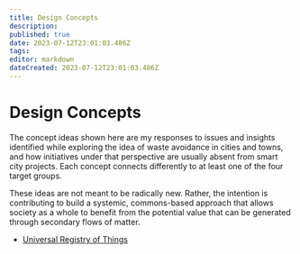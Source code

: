 ```yaml
---
title: Design Concepts
description: 
published: true
date: 2023-07-12T23:01:03.486Z
tags: 
editor: markdown
dateCreated: 2023-07-12T23:01:03.486Z
---
```


# Design Concepts

The concept ideas shown here are my responses to issues and insights identified while exploring the idea of waste avoidance in cities and towns, and how initiatives under that perspective are usually absent from smart city projects. Each concept connects differently to at least one of the four target groups.

These ideas are not meant to be radically new. Rather, the intention is contributing to build a systemic, commons-based approach that allows society as a whole to benefit from the potential value that can be generated through secondary flows of matter.

- [Universal Registry of Things](universal-registry-things)
